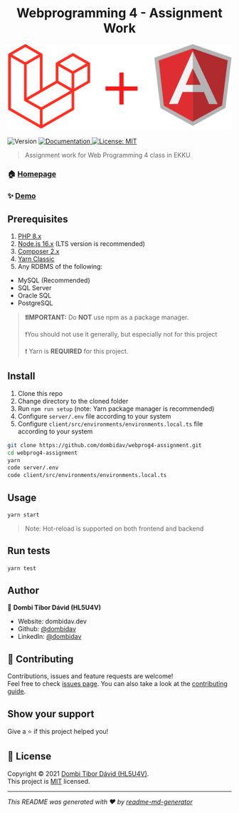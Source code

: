 <h1 align="center">Webprogramming 4 - Assignment Work</h1>
<img alt="Angular + Lumen" src="https://github.com/dombidav/webprog4-assignment/blob/main/.github/images/laravel_angular.png" />
<p>
  <img alt="Version" src="https://img.shields.io/badge/version-1.0.0-blue.svg?cacheSeconds=2592000" />
  <a href="https://web4.dombidav.dev/docs" target="_blank">
    <img alt="Documentation" src="https://img.shields.io/badge/documentation-yes-brightgreen.svg" />
  </a>
  <a href="https://github.com/dombidav/webprog4-assignment/blob/main/LICENSE" target="_blank">
    <img alt="License: MIT" src="https://img.shields.io/badge/License-MIT-yellow.svg" />
  </a>
</p>

> Assignment work for Web Programming 4 class in EKKU

### 🏠 [Homepage](https://github.com/dombidav/webprog4-assignment)

### ✨ [Demo](https://web4.dombidav.dev)

## Prerequisites

1. [PHP 8.x](https://www.php.net/releases/8.0/en.php)
2. [Node.js 16.x](https://nodejs.org/en/download/) (LTS version is recommended)
3. [Composer 2.x](https://getcomposer.org/download/)
4. [Yarn Classic](https://classic.yarnpkg.com/)
5. Any RDBMS of the following:
  - MySQL (Recommended)
  - SQL Server
  - Oracle SQL
  - PostgreSQL

> **❗IMPORTANT:** Do **NOT** use npm as a package manager. 
> 
> ❗You should not use it generally, but especially not for this project
> 
> ❗ Yarn is **REQUIRED** for this project.

## Install

1. Clone this repo
2. Change directory to the cloned folder
3. Run `npm run setup` (note: Yarn package manager is recommended)
4. Configure `server/.env` file according to your system
5. Configure `client/src/environments/environments.local.ts` file according to your system

```sh
git clone https://github.com/dombidav/webprog4-assignment.git
cd webprog4-assignment
yarn
code server/.env
code client/src/environments/environments.local.ts
```

## Usage

```sh
yarn start
```
> Note: Hot-reload is supported on both frontend and backend

## Run tests

```sh
yarn test
```

## Author

👤 **Dombi Tibor Dávid (HL5U4V)**

* Website: dombidav.dev
* Github: [@dombidav](https://github.com/dombidav)
* LinkedIn: [@dombidav](https://linkedin.com/in/dombidav)

## 🤝 Contributing

Contributions, issues and feature requests are welcome!<br />Feel free to check [issues page](https://github.com/dombidav/webprog4-assignment/issues). You can also take a look at the [contributing guide](https://github.com/dombidav/webprog4-assignment/blob/main/CONTRIBUTING.md).

## Show your support

Give a ⭐️ if this project helped you!

## 📝 License

Copyright © 2021 [Dombi Tibor Dávid (HL5U4V)](https://github.com/dombidav).<br>
This project is [MIT](https://github.com/dombidav/webprog4-assignment/blob/main/LICENSE) licensed.

***
_This README was generated with ❤️ by [readme-md-generator](https://github.com/kefranabg/readme-md-generator)_
